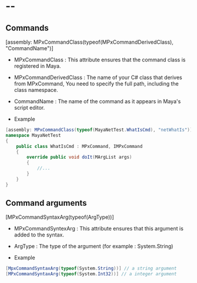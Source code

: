 # --

## Commands

[assembly: MPxCommandClass(typeof(MPxCommandDerivedClass), "CommandName")]

+ MPxCommandClass : This attribute ensures that the command class is registered in Maya.

+ MPxCommandDerivedClass : The name of your C# class that derives from MPxCommand, You need to specify the full path, including the class namespace.

+ CommandName : The name of the command as it appears in Maya's script editor.

+ Example

```csharp
[assembly: MPxCommandClass(typeof(MayaNetTest.WhatIsCmd), "netWhatIs")]
namespace MayaNetTest
{
    public class WhatIsCmd : MPxCommand, IMPxCommand
    {
        override public void doIt(MArgList args)
        {
            //...
        }
    }
}
```

## Command arguments

[MPxCommandSyntaxArg(typeof(ArgType))]

+ MPxCommandSyntexArg : This attribute ensures that this argument is added to the syntax.

+ ArgType : The type of the argument (for example : System.String)

+ Example

```csharp
[MpxCommandSyntaxArg(typeof(System.String))] // a string argument
[MPxCommandSyntaxArg(typeof(System.Int32))] // a integer argument
```